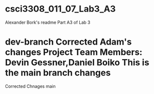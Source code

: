 # csci3308_011_07_Lab3_A3
Alexander Bork's readme
Part A3 of Lab 3

dev-branch
Corrected Adam's changes
Project Team Members: Devin Gessner,Daniel Boiko
This is the main branch changes
=======
Corrected Chnages
main
